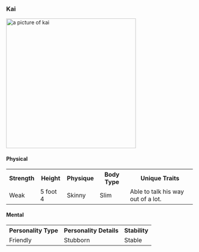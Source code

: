 ### Kai
<img src="https://i.imgur.com/uIRAs78.png" alt="a picture of kai" height="350">

#### Physical
<table class="tg">
  <tr>
    <th class="tg-0pky">Strength<br></th>
    <th class="tg-0pky">Height</th>
    <th class="tg-0pky">Physique</th>
    <th class="tg-0pky">Body Type</th>
    <th class="tg-0pky">Unique Traits</th>
  </tr>
  <tr>
    <td class="tg-0pky">Weak</td>
    <td class="tg-0pky">5 foot 4</td>
    <td class="tg-0pky">Skinny<br></td>
    <td class="tg-0pky">Slim</td>
    <td class="tg-0pky">Able to talk his way out of a lot.</td>
  </tr>
</table>

#### Mental

<table class="tg">
  <tr>
    <th class="tg-0pky">Personality Type<br></th>
    <th class="tg-0pky">Personality Details</th>
    <th class="tg-0pky">Stability</th>
  </tr>
  <tr>
    <td class="tg-0pky">Friendly</td>
    <td class="tg-0pky">Stubborn</td>
    <td class="tg-0pky">Stable<br></td>
  </tr>
</table>
